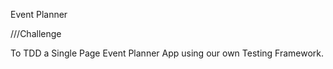 Event Planner

///Challenge

  To TDD a Single Page Event Planner App using our own Testing Framework.